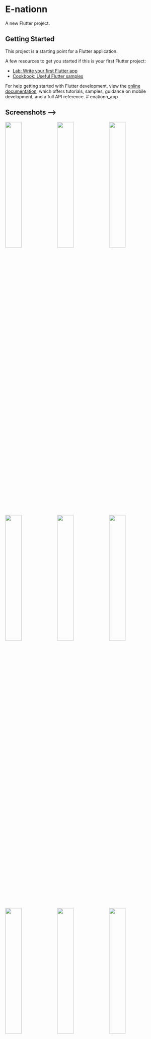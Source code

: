 # E-nationn

A new Flutter project.

## Getting Started

This project is a starting point for a Flutter application.

A few resources to get you started if this is your first Flutter project:

- [Lab: Write your first Flutter app](https://docs.flutter.dev/get-started/codelab)
- [Cookbook: Useful Flutter samples](https://docs.flutter.dev/cookbook)

For help getting started with Flutter development, view the
[online documentation](https://docs.flutter.dev/), which offers tutorials,
samples, guidance on mobile development, and a full API reference.
#   e n a t i o n n _ a p p 
 
##  Screenshots -->
<img src="https://github.com/Aakash574/E-Nationn/assets/72696473/0e7b4740-a5cc-4cdd-88de-c6badc511eb9?raw=true" width="32%"> 
<img src="https://github.com/Aakash574/E-Nationn/assets/72696473/2fa2db35-73e1-4e43-ae45-7c434a9683b8?raw=true" width="32%"> 
<img src="https://github.com/Aakash574/E-Nationn/assets/72696473/54dcc81d-e020-4760-996c-86bbb3fb7b68?raw=true" width="32%"> 
<img src="https://github.com/Aakash574/E-Nationn/assets/72696473/6d1a61db-639c-4532-ba6d-e164be27f631?raw=true" width="32%"> 
<img src="https://github.com/Aakash574/E-Nationn/assets/72696473/aa00e093-74d5-46e4-bc4c-e7b8b1d66dde?raw=true" width="32%"> 
<img src="https://github.com/Aakash574/E-Nationn/assets/72696473/5ae38908-7a55-4c22-bc6b-184b4d705dfc?raw=true" width="32%"> 
<img src="https://github.com/Aakash574/E-Nationn/assets/72696473/43d13242-8d61-49dd-a0ec-897f516f5301?raw=true" width="32%"> 
<img src="https://github.com/Aakash574/E-Nationn/assets/72696473/de0e0173-e7c3-4ed5-8403-76deca66044e?raw=true" width="32%"> 
<img src="https://github.com/Aakash574/E-Nationn/assets/72696473/1c5da631-5f0e-4d6d-93a0-e1b33cee229e?raw=true" width="32%"> 
<img src="https://github.com/Aakash574/E-Nationn/assets/72696473/4ceffd10-83d4-4948-85ed-6c79d6b87bb9?raw=true" width="32%"> 
<img src="https://github.com/Aakash574/E-Nationn/assets/72696473/c92629bb-058d-4826-bf26-d108c9113813?raw=true" width="32%"> 
<img src="https://github.com/Aakash574/E-Nationn/assets/72696473/eca2cba8-93c0-4dff-af61-90fe29f69a73?raw=true" width="32%"> 
<img src="https://github.com/Aakash574/E-Nationn/assets/72696473/041e88c1-78fd-42d4-b39b-a323050faf57?raw=true" width="32%"> 
